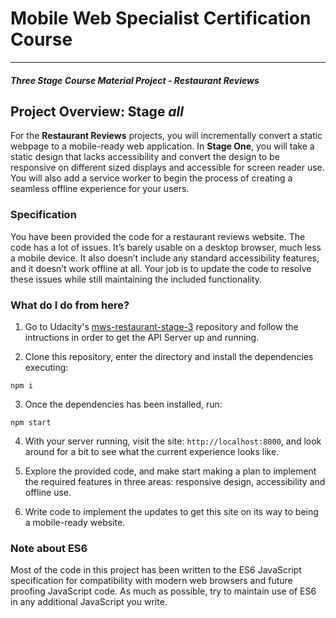 # Mobile Web Specialist Certification Course
---
#### _Three Stage Course Material Project - Restaurant Reviews_

## Project Overview: Stage _**all**_

For the **Restaurant Reviews** projects, you will incrementally convert a static webpage to a mobile-ready web application. In **Stage One**, you will take a static design that lacks accessibility and convert the design to be responsive on different sized displays and accessible for screen reader use. You will also add a service worker to begin the process of creating a seamless offline experience for your users.

### Specification

You have been provided the code for a restaurant reviews website. The code has a lot of issues. It’s barely usable on a desktop browser, much less a mobile device. It also doesn’t include any standard accessibility features, and it doesn’t work offline at all. Your job is to update the code to resolve these issues while still maintaining the included functionality. 

### What do I do from here?
1. Go to Udacity's [mws-restaurant-stage-3](https://github.com/udacity/mws-restaurant-stage-3) repository and follow the intructions in order to get the API Server up and running.

2. Clone this repository, enter the directory and install the dependencies executing:
```shell
npm i
```

3. Once the dependencies has been installed, run:
```shell
npm start
```

4. With your server running, visit the site: `http://localhost:8000`, and look around for a bit to see what the current experience looks like.

5. Explore the provided code, and make start making a plan to implement the required features in three areas: responsive design, accessibility and offline use.

6. Write code to implement the updates to get this site on its way to being a mobile-ready website.

### Note about ES6

Most of the code in this project has been written to the ES6 JavaScript specification for compatibility with modern web browsers and future proofing JavaScript code. As much as possible, try to maintain use of ES6 in any additional JavaScript you write. 



